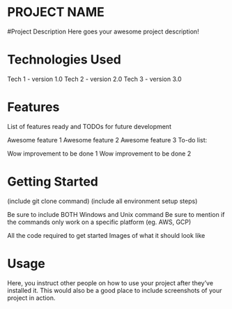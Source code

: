 # PROJECT NAME

#Project Description
Here goes your awesome project description!


# Technologies Used
Tech 1 - version 1.0
Tech 2 - version 2.0
Tech 3 - version 3.0


# Features
List of features ready and TODOs for future development

Awesome feature 1
Awesome feature 2
Awesome feature 3
To-do list:

Wow improvement to be done 1
Wow improvement to be done 2


# Getting Started
(include git clone command) (include all environment setup steps)

Be sure to include BOTH Windows and Unix command
Be sure to mention if the commands only work on a specific platform (eg. AWS, GCP)

All the code required to get started
Images of what it should look like


# Usage
Here, you instruct other people on how to use your project after they’ve installed it. This would also be a good place to include screenshots of your project in action.



